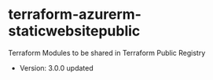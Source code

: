 # terraform-azurerm-staticwebsitepublic
Terraform Modules to be shared in Terraform Public Registry 

- Version: 3.0.0  updated 